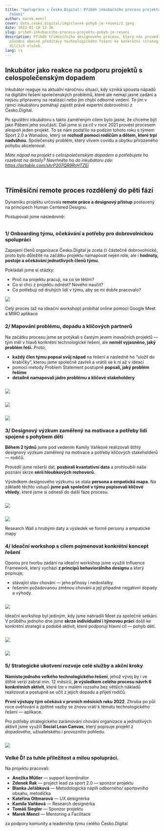 ```yaml
---
title: "Spolupráce s Česko.Digital: Příběh inkubačního procesu projektu Pohyb je
  řešení"
author: marek.mencl
cover: data.cesko.digital/img/clanek-pohyb-je-reseni/2.jpeg
date: 2022-01-10-12-36
slug: pribeh-inkubacniho-procesu-projektu-pohyb-je-reseni
description: Příběh tříměsíčního designového procesu, který nás provedl od
  původní obecné představy technologického řešení ke konkrétní strategii a sérii
  dílčích služeb.
lang: cs
---
```

## Inkubátor jako reakce na podporu projektů s celospolečenským dopadem

Inkubátor reaguje na aktuální náročnou situaci, kdy vzniká spousta nápadů na digitální řešení společenských problémů, které ale nemají jasné zadání a nejsou připraveny na realizaci nebo jim chybí odborné vedení. To jim v rámci inkubátoru pomáhají zajistit právě expertní dobrovolníci z Česko.Digital.

Po spuštění inkubátoru s takto zaměřeným cílem bylo jasné, že chceme být jako Pábení jeho součástí. Dali jsme si za cíl v roce 2021 provést procesem alespoň jeden projekt. To se nám podařilo na podzim tohoto roku s týmem Sport 2.0 a Wanadoo, který se **rozhodl pomoci rodičům a dětem, které trpí nadváhou.** Společenský problém, který vlivem covidu a úbytku přirozeného pohybu akceleroval.

*Máte nápad na projekt s celospolečenským dopadem a potřebujete ho rozebrat na detaily? Navrhněte ho do inkubátoru zde: <https://airtable.com/shrP207QR9RrHTZEi>*

<br>

## Tříměsíční remote proces rozdělený do pěti fází

Dynamiku projektu určovala **remote práce a designový přístup** postavený na principech Human Centered Designu.

Postupovali jsme následovně:

![]()

### 1/ Onboarding týmu, očekávání a potřeby pro dobrovolnickou spolupráci

Zapojení členů organizace Česko.Digital je zcela či částečně dobrovolnické, proto bylo důležité na začátku projektu namapovat nejen role, ale i **hodnoty, postoje a očekávání jednotlivých členů týmu.**

Pokládali jsme si otázky:

* Proč na projektu pracuji, na co se těším?
* Co si chci z projektu odnést? Nového naučit?
* Co potřebuji od druhých lidí v týmu, aby se mi dobře pracovalo?

![](data.cesko.digital/img/clanek-pohyb-je-reseni/2.jpeg)

Celý proces (až na ideační workshop) probíhal online pomocí Google Meet a MIRO aplikace

### 2/ Mapování problému, dopadu a klíčových partnerů

Na začátku procesu jsme se potýkali s častým jevem inovačních projektů — tým měl v hlavě konkrétní technologické řešení, ale **neměl vyjasněno, jaký problém řeší.** Proto;

* **každý člen týmu popsal svůj nápad** na řešení a následně ho “uložil do krabičky”, kterou jsme společně zavřeli a vrátili se k ní až v ideaci
* pomocí metody Problem Statement postupně **popsali, jaký problém řešíme**
* **detailně namapovali jádro problému a klíčové stakeholdery**

![]()

![](https://lh4.googleusercontent.com/4Xxol1YSlgmmz2ej5qGcCoaTHBAhDWvkFLBcGpXa3VIJ7H0yVf6rc7ucO8yF1fBPeH1cSYzWLZlD9F8pyr2EsQ9tW3hp6833wLth61yrR8FP_RtquIFaFZsARuYX7D70IQXFH0nL)

![]()

![](https://lh3.googleusercontent.com/ju4cNmUqaicu9pSm7w77Cyq-Sw00jkji5UqEd5FXTm27z_yvE4Nn8hs1kSKh1b-dhi-NoMiY7VXUO8Zfb127UAt3NBJa5039NXZYz8yfQZgJa3Qvys_mk6MrsGroKJLeII6i2yCZ)

![]()

![](https://lh5.googleusercontent.com/NYYGzka5zDMyYaSAsAwK2UQ0xKns41GZk1iY-dGUuaoq-Q9hCE7eFD8HWlh0VLVvY6OXNWn6QihYx5phhqMfHDeLco5PtaE3DbVPjipG-y2FV0pxgpe4q_SlGVqHQXtE-athNvBO)

### 3/ Designový výzkum zaměřený na motivace a potřeby lidí spojené s pohybem dětí

**Během 2 týdnů** jsme pod vedením Kamily Vaňkové realizovali štíhlý designový výzkum zaměřený na motivace a potřeby klíčových stakeholderů — rodičů.

Provedli jsme rešerši dat, **posbírali kvantativní data** a prohloubili naše poznání skrze **sérii hloubkových rozhovorů.**

Výsledkem designového výzkumu se stala **persona a empatická mapa**. Na základě těchto vstupů **jsme pak společně v týmu popisovali klíčové vhledy**, které jsme si odnesli do další fáze procesu.

![]()

![](https://lh5.googleusercontent.com/jbOOEIc5CQF_up0ydZbXfOKKaEdz0Dlg4AWP_6s4RGRMIXKAW7pqkhjxsSXebwgKGsS7bsThVxCutNKFWm80QZbBThc2noTiuIlFMbqDBScaW22KOIc7vPls5sR76v5i7Gsu50Fw)

![]()

![](https://lh6.googleusercontent.com/gSgyKBiHW1wyg88WoFvDz8iDwU0Bx6aunBWvgul3sDcWmhMzhNvGRsBp8f4x_Ihh7Dq_KHhXjJ6yXzPGZAH91tL_tFQ9rD6S0Edbq502-jdNUTvNDA6pqujULgdWK6fopNDOxtt5)

Research Wall s hrubými daty a výsledek ve formě persony a empatické mapy

### 4/ Ideační workshop s cílem pojmenovat konkrétní koncept řešení

Oporou pro tvorbu zadání na ideační workshop jsme využili Influence Framework, který vychází **z principů behaviorálního designu** a který popisuje;

* stávající stav chování — jeho přínosy i nedostatky.
* řešením požadovanou změnou chování a její případné negativní dopady a výhody.

![]()

![](https://lh4.googleusercontent.com/zJwyjYnavCIdHlEc_P-dgxCWwt-3oWtqx-aFWHw7P3mWZ7eKG5gGFXiZgFd5Wh3A5zQ-hHy539D_UvV4b3cvM7r5LKpWaKC3I16JRkFwctD0swwfzsh0BoFrRNNR10rsGuVv7v58)

Ideační workshop byl jediným, kdy jsme nahradili Meet za společné setkání. V průběhu jednoho dne jsme **skrze individuální i týmovou práci** došli ke konkrétní strategii a podobě aktivit, které podporují hlavní cíl — pohyb dětí.

![]()

![](https://lh6.googleusercontent.com/RgGG-1CnX4lUqE0zdzVKzspcX3TudbIPF3gpJTCksgGL9F0AofCLFsrlyYzOHlmQKsPsmKERIC_1G_CyilATqi9HmgKZWmcj2etZpd75owINRQf1XYzMhJ-_L0Yt9fQEn1x0h8W6)

![]()

![](https://lh6.googleusercontent.com/ls29WiFCs9QSunKx5sdYCxHN7eXHo59O2xDBI3vinb3TtKGxn1Xgn318elyj_2YMKbOiIScPr8HdQhayglcLpKvIji4HwqBu5vWMiDvztxlvd8RIxTfWN-IDqeE84U0erOYZ-sxZ)

### 5/ Strategické ukotvení rozvoje celé služby a akční kroky

**Namísto jednoho velkého technologického řešení**, jehož vývoj by i ve štíhlé verzi zabral min. 12 měsíců, **je výsledkem celého procesu návrh 6 konkrétních aktivit**, které lze v malém rozsahu bez větších nákladů realizovat a postupně se učit z jejich dopadu a přijetí rodičů.

**První výstupy tým očekává v prvních měsících roku 2022**. Zhruba po půl roce ověřování a zpětné vazby se znovu vrátí k tématu technologického řešení — aplikace.

Pro potřeby strategického zarámování chování organizace a jednotlivých aktivit jsme využili **Social Lean Canvas**, který popisuje projekt z dopadového, uživatelského i provozního pohledu.

![]()

![](https://lh4.googleusercontent.com/E4Ow9rj1yVh85hg1cvWhZdyWfmqTTtWhLN_nH1HX49hz3ADoc5Zqj3rDoPqW8bCz0VK0gxF-hhaEb3KeXVYF93Jmg0023X-bf2XlwCF5Kyl7PBwUC5XuaCJNxoqhcV2fV02pV8CY)

### Velké Ď! za tuhle příležitost a milou spolupráci.

Na projektu pracovali:

* **Anežka Müller** — support koordinátor
* **Zdenek Rak** — project lead za sport 2.0 — sponzor projektu
* **Blanka Jeřábková** — Metodologická náplň odborného/ sportovního obsahu, metodička
* **Kateřina Ottmarová** — UX designérka
* **Kamila Vaňková** — Research designérka
* **Tomáš Siegler** — Sponzor projektu
* **Marek Mencl** — Mentoring a Facilitace

za podpory komunity a leadership týmu celého Česko.Digital